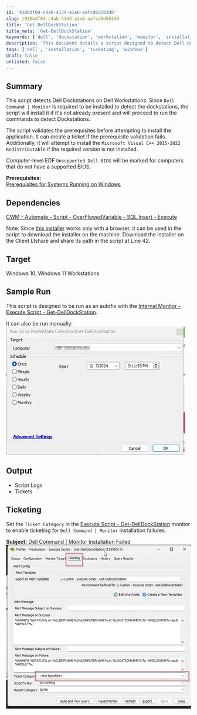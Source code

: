 ```yaml
---
id: '910bdf04-c4ab-413d-a1a6-aafcd6d583d0'
slug: /910bdf04-c4ab-413d-a1a6-aafcd6d583d0
title: 'Get-DellDockStation'
title_meta: 'Get-DellDockStation'
keywords: ['dell', 'dockstation', 'workstation', 'monitor', 'installation', 'ticketing']
description: 'This document details a script designed to detect Dell Dockstations on Dell Workstations. It includes prerequisites validation, installation of necessary components, and ticket creation for installation failures. The script ensures that the required software is installed and provides output logs and ticketing capabilities for monitoring. Ideal for use in Windows 10 and Windows 11 environments.'
tags: ['dell', 'installation', 'ticketing', 'windows']
draft: false
unlisted: false
---
```


## Summary

This script detects Dell Dockstations on Dell Workstations. Since `Dell Command | Monitor` is required to be installed to detect the dockstations, the script will install it if it's not already present and will proceed to run the commands to detect Dockstations.

The script validates the prerequisites before attempting to install the application. It can create a ticket if the prerequisite validation fails. Additionally, it will attempt to install the `Microsoft Visual C++ 2015-2022 Redistributable` if the required version is not installed.

Computer-level EDF `Unsupported Dell BIOS` will be marked for computers that do not have a supported BIOS.

**Prerequisites:**  
[Prerequisites for Systems Running on Windows](https://www.dell.com/support/manuals/en-us/command-monitor/dellcommandmonitor_rn/prerequisites-for-systems-running-on-windows?guid=guid-aa49b007-8eb3-496b-851b-d2131a8c74b6&lang=en-us)

## Dependencies

[CWM - Automate - Script - OverFlowedVariable - SQL Insert - Execute](/docs/34cee8fe-1b6b-4558-a890-2face427ceb8)  

Note: Since [this installer](https://dl.dell.com/FOLDER11078318M/1/Dell-Command-Monitor_KF06N_WIN_10.10.1.13_A00.EXE) works only with a browser, it can be used in the script to download the installer on the machine. Download the installer on the Client Ltshare and share its path in the script at Line 42.

## Target

Windows 10, Windows 11 Workstations

## Sample Run

This script is designed to be run as an autofix with the [Internal Monitor - Execute Script - Get-DellDockStation](/docs/131057f0-24aa-418c-90f7-b0f316a5b9a8).  

It can also be run manually:  
![Sample Run](../../../static/img/docs/910bdf04-c4ab-413d-a1a6-aafcd6d583d0/image_1.webp)

## Output

- Script Logs
- Tickets

## Ticketing

Set the `Ticket Category` in the [Execute Script - Get-DellDockStation](/docs/131057f0-24aa-418c-90f7-b0f316a5b9a8) monitor to enable ticketing for `Dell Command | Monitor` installation failures.  

**Subject:** Dell Command | Monitor Installation Failed  
![Ticket Example](../../../static/img/docs/910bdf04-c4ab-413d-a1a6-aafcd6d583d0/image_2.webp)
